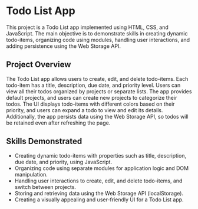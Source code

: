 # Todo List App

This project is a Todo List app implemented using HTML, CSS, and JavaScript. The main objective is to demonstrate skills in creating dynamic todo-items, organizing code using modules, handling user interactions, and adding persistence using the Web Storage API.

## Project Overview
The Todo List app allows users to create, edit, and delete todo-items. Each todo-item has a title, description, due date, and priority level. Users can view all their todos organized by projects or separate lists. The app provides default projects, and users can create new projects to categorize their todos. The UI displays todo-items with different colors based on their priority, and users can expand a todo to view and edit its details. Additionally, the app persists data using the Web Storage API, so todos will be retained even after refreshing the page.

## Skills Demonstrated
- Creating dynamic todo-items with properties such as title, description, due date, and priority, using JavaScript.
- Organizing code using separate modules for application logic and DOM manipulation.
- Handling user interactions to create, edit, and delete todo-items, and switch between projects.
- Storing and retrieving data using the Web Storage API (localStorage).
- Creating a visually appealing and user-friendly UI for a Todo List app.
